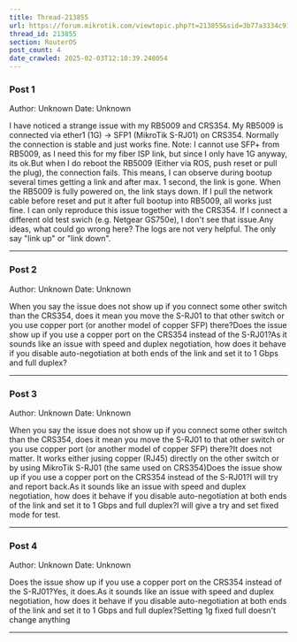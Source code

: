 ```yaml
---
title: Thread-213855
url: https://forum.mikrotik.com/viewtopic.php?t=213855&sid=3b77a3334c914448dbbc02bfdff4c3aa
thread_id: 213855
section: RouterOS
post_count: 4
date_crawled: 2025-02-03T12:10:39.248054
---
```


### Post 1
Author: Unknown
Date: Unknown

I have noticed a strange issue with my RB5009 and CRS354. My RB5009 is connected via ether1 (1G) -> SFP1 (MikroTik S-RJ01) on CRS354. Normally the connection is stable and just works fine. Note: I cannot use SFP+ from RB5009, as I need this for my fiber ISP link, but since I only have 1G anyway, its ok.But when I do reboot the RB5009 (Either via ROS, push reset or pull the plug), the connection fails. This means, I can observe during bootup several times getting a link and after max. 1 second, the link is gone. When the RB5009 is fully powered on, the link stays down. If I pull the network cable before reset and put it after full bootup into RB5009, all works just fine. I can only reproduce this issue together with the CRS354. If I connect a different old test swich (e.g. Netgear GS750e), I don't see that issue.Any ideas, what could go wrong here? The logs are not very helpful. The only say "link up" or "link down".

---
### Post 2
Author: Unknown
Date: Unknown

When you say the issue does not show up if you connect some other switch than the CRS354, does it mean you move the S-RJ01 to that other switch or you use copper port (or another model of copper SFP) there?Does the issue show up if you use a copper port on the CRS354 instead of the S-RJ01?As it sounds like an issue with speed and duplex negotiation, how does it behave if you disable auto-negotiation at both ends of the link and set it to 1 Gbps and full duplex?

---
### Post 3
Author: Unknown
Date: Unknown

When you say the issue does not show up if you connect some other switch than the CRS354, does it mean you move the S-RJ01 to that other switch or you use copper port (or another model of copper SFP) there?It does not matter. It works either jusing copper (RJ45) directly on the other switch or by using MikroTik S-RJ01 (the same used on CRS354)Does the issue show up if you use a copper port on the CRS354 instead of the S-RJ01?I will try and report back.As it sounds like an issue with speed and duplex negotiation, how does it behave if you disable auto-negotiation at both ends of the link and set it to 1 Gbps and full duplex?I will give a try and set fixed mode for test.

---
### Post 4
Author: Unknown
Date: Unknown

Does the issue show up if you use a copper port on the CRS354 instead of the S-RJ01?Yes, it does.As it sounds like an issue with speed and duplex negotiation, how does it behave if you disable auto-negotiation at both ends of the link and set it to 1 Gbps and full duplex?Setting 1g fixed full doesn't change anything

---
